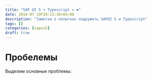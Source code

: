 ```yaml
---
title: "SAP UI 5 + Typescript = ❤"
date: 2018-07-19T19:13:36+04:00
description: "Заметки о попытках подружить SAPUI 5 и Typescript"
tags: []
categories: [sapui5]
draft: true
---
```

# Пробелемы 
Выделим основные проблемы:

